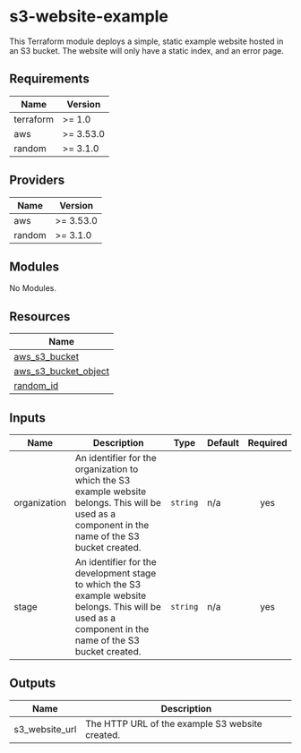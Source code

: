# s3-website-example

This Terraform module deploys a simple, static example website hosted in an S3
bucket. The website will only have a static index, and an error page.

<!-- BEGIN_TF_DOCS -->
## Requirements

| Name | Version |
|------|---------|
| terraform | >= 1.0 |
| aws | >= 3.53.0 |
| random | >= 3.1.0 |

## Providers

| Name | Version |
|------|---------|
| aws | >= 3.53.0 |
| random | >= 3.1.0 |

## Modules

No Modules.

## Resources

| Name |
|------|
| [aws_s3_bucket](https://registry.terraform.io/providers/hashicorp/aws/latest/docs/resources/s3_bucket) |
| [aws_s3_bucket_object](https://registry.terraform.io/providers/hashicorp/aws/latest/docs/resources/s3_bucket_object) |
| [random_id](https://registry.terraform.io/providers/hashicorp/random/latest/docs/resources/id) |

## Inputs

| Name | Description | Type | Default | Required |
|------|-------------|------|---------|:--------:|
| organization | An identifier for the organization to which the S3 example website belongs. This will be used as a component in the name of the S3 bucket created. | `string` | n/a | yes |
| stage | An identifier for the development stage to which the S3 example website belongs. This will be used as a component in the name of the S3 bucket created. | `string` | n/a | yes |

## Outputs

| Name | Description |
|------|-------------|
| s3\_website\_url | The HTTP URL of the example S3 website created. |

<!-- END_TF_DOCS -->
